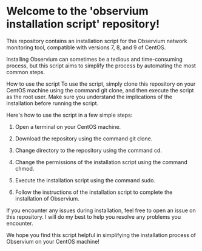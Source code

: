 # Welcome to the 'observium installation script' repository!

This repository contains an installation script for the Observium network monitoring tool, compatible with versions 7, 8, and 9 of CentOS.

Installing Observium can sometimes be a tedious and time-consuming process, but this script aims to simplify the process by automating the most common steps.

How to use the script
To use the script, simply clone this repository on your CentOS machine using the command git clone, and then execute the script as the root user. Make sure you understand the implications of the installation before running the script.

Here's how to use the script in a few simple steps:

1) Open a terminal on your CentOS machine.

2) Download the repository using the command git clone.

3) Change directory to the repository using the command cd.

4) Change the permissions of the installation script using the command chmod.

5) Execute the installation script using the command sudo.

6) Follow the instructions of the installation script to complete the installation of Observium.

If you encounter any issues during installation, feel free to open an issue on this repository. I will do my best to help you resolve any problems you encounter.

We hope you find this script helpful in simplifying the installation process of Observium on your CentOS machine!
